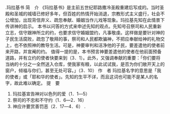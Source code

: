 .玛拉基书 
简　介 
《玛拉基书》是主前五世纪耶路撒冷圣殿重建后写成的。当时圣殿和圣城的城墙已修好多年，但百姓的热情开始消退，宗教形式主义盛行，社会不公增加，出现背信弃义、疏忽奉献、婚姻当作儿戏等现象。玛拉基先知在此情景下传讲神的启示。 
本书以问答的方式来申述先知的观点。先知号召祭司和人民重新立志，信守跟神所立的约，也要求信守婚姻盟约，凡事敬虔。这样做是要针对神的子民生活腐败，疏忽了敬拜的事，祭司和人民都欺骗神，不把应奉献给神的礼物交上，也不依照神的教导生活。可是，神要审判和洁净他的子民，要差遣他的使者前来开路，并宣阉的约。 
值得一提的是，本书预言神要差遣他的使者在他前面预备道路，并有立约的使者快要来到（3．1）。此外，又强调奉献的重要：「你们要将当纳的十分之一全然送入仓库，使我家有粮，以此试试我，是否为你们敞开天上的窗户，倾福与你们，甚至无处可容。」（3．10） 
作　者 
玛拉基名字的意思是「我的使者」或「耶和华的使者」。先知的生平不详，而且这词也可能不是某人的名字，故此难以确定。 
提　要 
1. 玛拉基宣告神对以色列的爱（1．1―5） 
2. 祭司的不忠和不守约（1．6―2．16） 
3. 神应许要赏善罚恶（2．17―4．6） 
 .